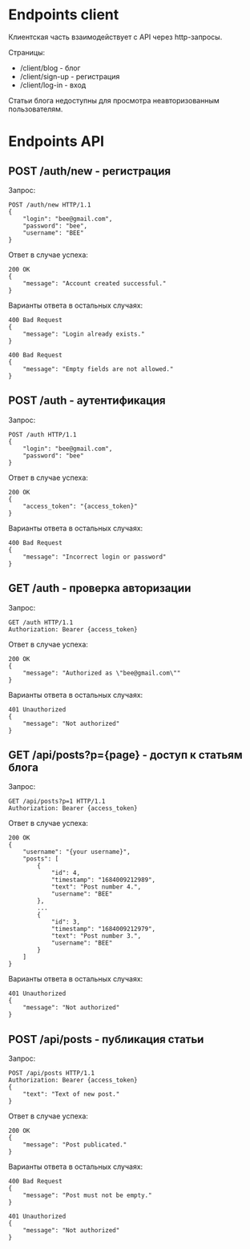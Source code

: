 # Endpoints client

Клиентская часть взаимодействует с API через http-запросы.

Страницы:
- /client/blog - блог
- /client/sign-up - регистрация
- /client/log-in - вход

Статьи блога недоступны для просмотра неавторизованным пользователям.

# Endpoints API

## POST /auth/new - регистрация

Запрос:

```http
POST /auth/new HTTP/1.1
{
    "login": "bee@gmail.com",
    "password": "bee",
    "username": "BEE"
}
```

Ответ в случае успеха:

```http
200 OK
{
    "message": "Account created successful."
}
```

Варианты ответа в остальных случаях:

```http
400 Bad Request
{
    "message": "Login already exists."
}
```

```http
400 Bad Request
{
    "message": "Empty fields are not allowed."
}
```

## POST /auth - аутентификация

Запрос:

```http
POST /auth HTTP/1.1
{
    "login": "bee@gmail.com",
    "password": "bee"
}
```

Ответ в случае успеха:

```http
200 OK
{
    "access_token": "{access_token}"
}
```

Варианты ответа в остальных случаях:

```http
400 Bad Request
{
    "message": "Incorrect login or password"
}
```

## GET /auth - проверка авторизации

Запрос:

```http
GET /auth HTTP/1.1
Authorization: Bearer {access_token}
```

Ответ в случае успеха:

```http
200 OK
{
    "message": "Authorized as \"bee@gmail.com\""
}
```

Варианты ответа в остальных случаях:

```http
401 Unauthorized
{
    "message": "Not authorized"
}
```

## GET /api/posts?p={page} - доступ к статьям блога

Запрос:

```http
GET /api/posts?p=1 HTTP/1.1
Authorization: Bearer {access_token}
```

Ответ в случае успеха:

```http
200 OK
{
    "username": "{your username}",
    "posts": [
        {
            "id": 4,
            "timestamp": "1684009212989",
            "text": "Post number 4.",
            "username": "BEE"
        },
        ...
        {
            "id": 3,
            "timestamp": "1684009212979",
            "text": "Post number 3.",
            "username": "BEE"
        }
    ]
}
```

Варианты ответа в остальных случаях:

```http
401 Unauthorized
{
    "message": "Not authorized"
}
```

## POST /api/posts - публикация статьи

Запрос:

```http
POST /api/posts HTTP/1.1
Authorization: Bearer {access_token}
{
    "text": "Text of new post."
}
```

Ответ в случае успеха:

```http
200 OK
{
    "message": "Post publicated."
}
```

Варианты ответа в остальных случаях:

```http
400 Bad Request
{
    "message": "Post must not be empty."
}
```

```http
401 Unauthorized
{
    "message": "Not authorized"
}
```